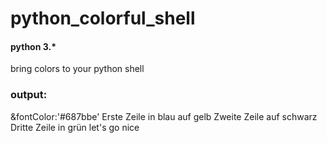 # python_colorful_shell
#### python 3.*
bring colors to your python shell
### output:

&fontColor:'#687bbe' Erste Zeile in blau auf gelb
Zweite Zeile auf schwarz
Dritte Zeile in grün
let's go
nice

